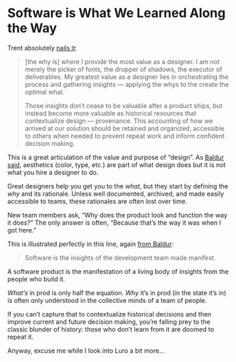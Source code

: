 # Software is What We Learned Along the Way

Trent absolutely [nails it](https://luroapp.com/posts/capture-the-value-of-your-design-work-with-luro/):

> [the why is] where I provide the most value as a designer.  I am not merely the picker of fonts, the dropper of shadows, the executor of deliverables. My greatest value as a designer lies in orchestrating the process and gathering insights — applying the whys to the create the optimal what.
>
> Those insights don’t cease to be valuable after a product ships, but instead become more valuable as historical resources that contextualize design — provenance. This accounting of how we arrived at our solution should be retained and organized, accessible to others when needed to prevent repeat work and inform confident decision making.

This is a great articulation of the value and purpose of “design”. As [Baldur said](https://blog.jim-nielsen.com/2023/book-notes-out-of-the-software-crisis/), aesthetics (color, type, etc.) are part of what design does but it is not what you hire a designer to do.

Great designers help you get you to the _what_, but they start by defining the _why_ and its rationale. Unless well documented, archived, and made easily accessible to teams, these rationales are often lost over time.

New team members ask, “Why does the product look and function the way it does?” The only answer is often, “Because that’s the way it was when I got here.”

This is illustrated perfectly in this line, again [from Baldur](https://blog.jim-nielsen.com/2023/software-crisis-garden/):

> Software is the insights of the development team made manifest.

A software product is the manifestation of a living body of insights from the people who build it.

_What’s_ in prod is only half the equation. _Why_ it’s in prod (in the state it’s in) is often only understood in the collective minds of a team of people.

If you can’t capture that to contextualize historical decisions and then improve current and future decision making, you’re  falling prey to the classic blunder of history: those who don’t learn from it are doomed to repeat it.

Anyway, excuse me while I look into Luro a bit more…